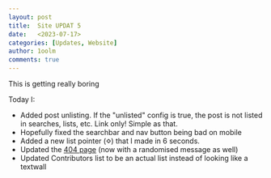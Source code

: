 ```yaml
---
layout: post
title:  Site UPDAT 5
date:   <2023-07-17>
categories: [Updates, Website]
author: 1oolm
comments: true
---
```

This is getting really boring

Today I:
- Added post unlisting. If the "unlisted" config is true, the post is not listed in searches, lists, etc. Link only! Simple as that.
- Hopefully fixed the searchbar and nav button being bad on mobile
- Added a new list pointer (![pointerr](/assets/image/list-pointer.gif)) that I made in 6 seconds. 
- Updated the <a href="/aisyfustugfyhjsdfsuhadfj">404 page</a> (now with a randomised message as well)
- Updated Contributors list to be an actual list instead of looking like a textwall